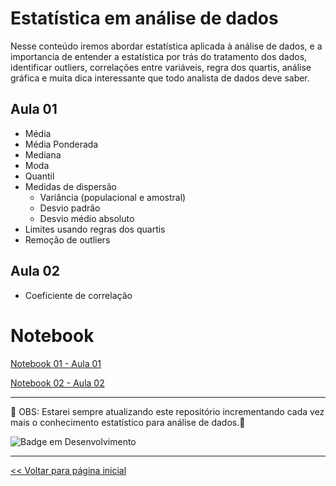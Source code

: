 # Estatística em análise de dados

Nesse conteúdo iremos abordar estatística aplicada à análise de dados, e a importancia de entender
a estatística por trás do tratamento dos dados, identificar outliers, correlações entre variáveis, regra dos quartis,
análise gráfica e muita dica interessante que todo analista de dados deve saber.

## Aula 01

  - Média
  - Média Ponderada
  - Mediana
  - Moda
  - Quantil
  - Medidas de dispersão
    - Variância (populacional e amostral)
    - Desvio padrão
    - Desvio médio absoluto
  - Limites usando regras dos quartis
  - Remoção de outliers

## Aula 02

  - Coeficiente de correlação

# Notebook

[Notebook 01 - Aula 01](https://github.com/dev-daniel-amorim/AD-Estatistica/blob/main/AD-Estatistica.ipynb)

[Notebook 02 - Aula 02](https://github.com/dev-daniel-amorim/AD-Estatistica/blob/main/AD-Estatistica_02.ipynb)
<hr>

:construction: OBS: Estarei sempre atualizando este repositório incrementando cada vez mais o conhecimento estatístico para análise de dados.:construction:

![Badge em Desenvolvimento](http://img.shields.io/static/v1?label=STATUS&message=EM%20DESENVOLVIMENTO&color=GREEN&style=for-the-badge)

<hr>

[<< Voltar para página inicial](https://github.com/dev-daniel-amorim)

 
